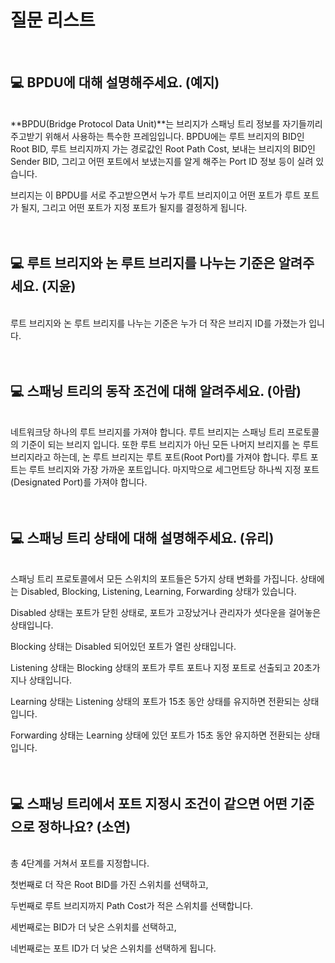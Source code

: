 # 질문 리스트

<br>

## 💻 BPDU에 대해 설명해주세요. (예지)

<br>
**BPDU(Bridge Protocol Data Unit)**는 브리지가 스패닝 트리 정보를 자기들끼리 주고받기 위해서 사용하는 특수한 프레임입니다. BPDU에는 루트 브리지의 BID인 Root BID, 루트 브리지까지 가는 경로값인 Root Path Cost, 보내는 브리지의 BID인 Sender BID, 그리고 어떤 포트에서 보냈는지를 알게 해주는 Port ID 정보 등이 실려 있습니다.

브리지는 이 BPDU를 서로 주고받으면서 누가 루트 브리지이고 어떤 포트가 루트 포트가 될지, 그리고 어떤 포트가 지정 포트가 될지를 결정하게 됩니다.
<br><br><br>

## 💻 루트 브리지와 논 루트 브리지를 나누는 기준은 알려주세요. (지윤)

<br>
루트 브리지와 논 루트 브리지를 나누는 기준은 누가 더 작은 브리지 ID를 가졌는가 입니다.
<br><br><br>

## 💻 스패닝 트리의 동작 조건에 대해 알려주세요. (아람)

<br>
네트워크당 하나의 루트 브리지를 가져야 합니다. 루트 브리지는 스패닝 트리 프로토콜의 기준이 되는 브리지 입니다. 또한 루트 브리지가 아닌 모든 나머지 브리지를 논 루트 브리지라고 하는데, 논 루트 브리지는 루트 포트(Root Port)를 가져야 합니다. 루트 포트는 루트 브리지와 가장 가까운 포트입니다. 마지막으로 세그먼트당 하나씩 지정 포트(Designated Port)를 가져야 합니다.
<br><br><br>

## 💻 스패닝 트리 상태에 대해 설명해주세요. (유리)

<br>
스패닝 트리 프로토콜에서 모든 스위치의 포트들은 5가지 상태 변화를 가집니다.
상태에는 Disabled, Blocking, Listening, Learning, Forwarding 상태가 있습니다. 

Disabled 상태는 포트가 닫힌 상태로, 포트가 고장났거나 관리자가 셧다운을 걸어놓은 상태입니다. 

Blocking 상태는 Disabled 되어있던 포트가 열린 상태입니다. 

Listening 상태는 Blocking 상태의 포트가 루트 포트나 지정 포트로 선출되고 20초가 지나 상태입니다. 

Learning 상태는 Listening 상태의 포트가 15초 동안 상태를 유지하면 전환되는 상태입니다. 

Forwarding 상태는 Learning 상태에 있던 포트가 15초 동안 유지하면 전환되는 상태입니다.
<br><br><br>

## 💻 스패닝 트리에서 포트 지정시 조건이 같으면 어떤 기준으로 정하나요? (소연)

<br>
총 4단계를 거쳐서 포트를 지정합니다.

첫번째로 더 작은 Root BID를 가진 스위치를 선택하고, 

두번째로 루트 브리지까지 Path Cost가 적은 스위치를 선택합니다. 

세번째로는 BID가 더 낮은 스위치를 선택하고, 

네번째로는 포트 ID가 더 낮은 스위치를 선택하게 됩니다.
<br><br><br>
